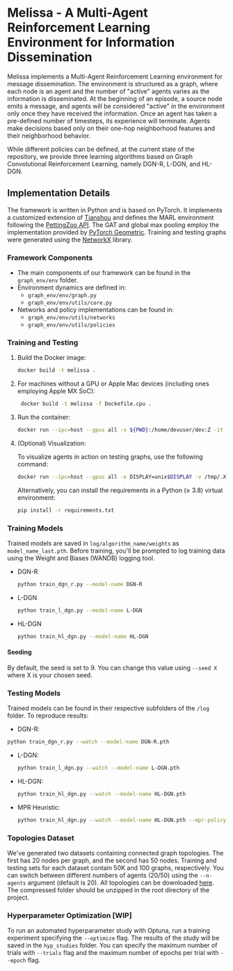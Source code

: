 # Melissa - A Multi-Agent Reinforcement Learning Environment for Information Dissemination

Melissa implements a Multi-Agent Reinforcement Learning environment for message dissemination. The environment is structured as a graph, where each node is an agent and the number of "active" agents varies as the information is disseminated. At the beginning of an episode, a source node emits a message, and agents will be considered "active" in the environment only once they have received the information. Once an agent has taken a pre-defined number of timesteps, its experience will terminate.
Agents make decisions based only on their one-hop neighborhood features and their neighborhood behavior.

While different policies can be defined, at the current state of the repository, we provide three learning algorithms based on Graph Convolutional Reinforcement Learning, namely DGN-R, L-DGN, and HL-DGN.

## Implementation Details
The framework is written in Python and is based on PyTorch. It implements a customized extension of [Tianshou](https://github.com/thu-ml/tianshou/) and defines the MARL environment following the [PettingZoo API](https://github.com/Farama-Foundation/PettingZoo). The GAT and global max pooling employ the implementation provided by [PyTorch Geometric](https://github.com/pyg-team/pytorch_geometric). Training and testing graphs were generated using the [NetworkX](https://github.com/networkx/networkx) library.

### Framework Components
- The main components of our framework can be found in the `graph_env/env` folder.
- Environment dynamics are defined in:
  - `graph_env/env/graph.py`
  - `graph_env/env/utils/core.py`
- Networks and policy implementations can be found in:
  - `graph_env/env/utils/networks`
  - `graph_env/env/utils/policies`


### Training and Testing

1. Build the Docker image:
   ```bash
   docker build -t melissa .
2. For machines without a GPU or Apple Mac devices (including ones employing Apple MX SoC):
    ```bash
     docker build -t melissa -f Dockefile.cpu .
    ```
3. Run the container:
    ```bash
    docker run --ipc=host --gpus all -v ${PWD}:/home/devuser/dev:Z -it --rm melissa
    ```
4. (Optional) Visualization:

    To visualize agents in action on testing graphs, use the following command:
    ```bash
   docker run --ipc=host --gpus all -e DISPLAY=unix$DISPLAY -v /tmp/.X11-unix:/tmp/.X11-unix -v ${PWD}:/home/devuser/dev:Z -it --rm melissa
    ```
    Alternatively, you can install the requirements in a Python (≥ 3.8) virtual environment:
    ```bash 
    pip install -r requirements.txt
    ```

### Training Models

Trained models are saved in `log/algorithm_name/weights` as `model_name_last.pth`. Before training, you'll be prompted to log training data using the Weight and Biases (WANDB) logging tool.

- DGN-R 
  ```bash 
  python train_dgn_r.py --model-name DGN-R
  ```
- L-DGN 
  ```bash 
  python train_l_dgn.py --model-name L-DGN
  ```
- HL-DGN 
  ```bash 
  python train_hl_dgn.py --model-name HL-DGN
  ```

#### Seeding

By default, the seed is set to 9. You can change this value using `--seed X` where X is your chosen seed.

### Testing Models

Trained models can be found in their respective subfolders of the `/log` folder. To reproduce results:

- DGN-R:
```bash
python train_dgn_r.py --watch --model-name DGN-R.pth
```

- L-DGN:
    ```bash
    python train_l_dgn.py --watch --model-name L-DGN.pth
    ```

- HL-DGN:
    ```bash
    python train_hl_dgn.py --watch --model-name HL-DGN.pth
    ```

- MPR Heuristic:
    
    ```bash
    python train_hl_dgn.py --watch --model-name HL-DGN.pth --mpr-policy
    ```
### Topologies Dataset

We've generated two datasets containing connected graph topologies. The first has 20 nodes per graph, and the second has 50 nodes. Training and testing sets for each dataset contain 50K and 100 graphs, respectively.  You can switch between different numbers of agents (20/50) using the `--n-agents` argument (default is 20). 
All topologies can be downloaded [here](https://drive.google.com/file/d/1Osnw_jqmIOjTqH6i2Zt8352J2LhE3w8O/view?usp=sharing). The compressed folder should be unzipped in the root directory of the project.

### Hyperparameter Optimization [WIP]
To run an automated hyperparameter study with Optuna, run a training experiment specifying the `--optimize` flag. The results of the study will be saved in the `hyp_studies` folder.
You can specify the maximum number of trials with `--trials` flag and the maximum number of epochs per trial with `--epoch` flag. 
